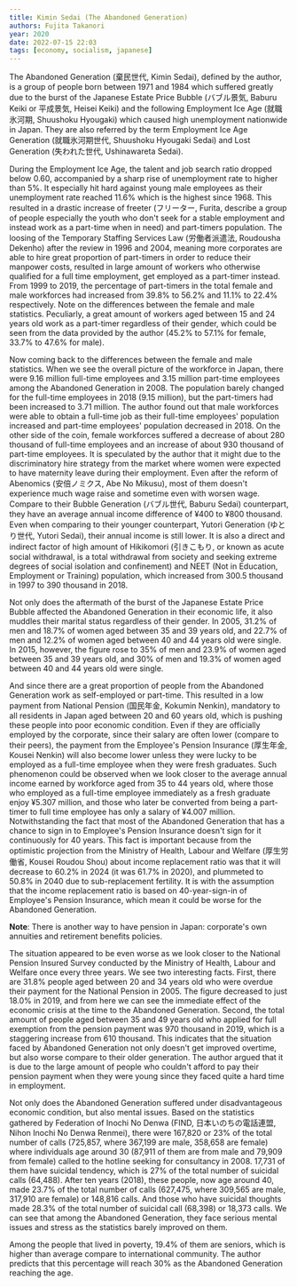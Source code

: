```yaml
---
title: Kimin Sedai (The Abandoned Generation)
authors: Fujita Takanori
year: 2020
date: 2022-07-15 22:03
tags: [economy, socialism, japanese]
---
```


The Abandoned Generation (棄民世代, Kimin Sedai), defined by the author, is a
group of people born between 1971 and 1984 which suffered greatly due to the
burst of the Japanese Estate Price Bubble (バブル景気, Baburu Keiki or 平成景気,
Heisei Keiki) and the following Employment Ice Age (就職氷河期, Shuushoku
Hyougaki) which caused high unemployment nationwide in Japan. They are also
referred by the term Employment Ice Age Generation (就職氷河期世代, Shuushoku
Hyougaki Sedai) and Lost Generation (失われた世代, Ushinawareta Sedai).

During the Employment Ice Age, the talent and job search ratio dropped below
0.60, accompanied by a sharp rise of unemployment rate to higher than 5%. It
especially hit hard against young male employees as their unemployment rate
reached 11.6% which is the highest since 1968. This resulted in a drastic
increase of freeter (フリーター, Furita, describe a group of people especially
the youth who don't seek for a stable employment and instead work as a part-time
when in need) and part-timers population. The loosing of the Temporary Staffing
Services Law (労働者派遣法, Roudousha Dekenho) after the review in 1996 and
2004, meaning more corporates are able to hire great proportion of part-timers
in order to reduce their manpower costs, resulted in large amount of workers who
otherwise qualified for a full time employment, get employed as a part-timer
instead. From 1999 to 2019, the percentage of part-timers in the total female
and male workforces had increased from 39.8% to 56.2% and 11.1% to 22.4%
respectively. Note on the differences between the female and male statistics.
Peculiarly, a great amount of workers aged between 15 and 24 years old work as a
part-timer regardless of their gender, which could be seen from the data
provided by the author (45.2% to 57.1% for female, 33.7% to 47.6% for male).

Now coming back to the differences between the female and male statistics. When
we see the overall picture of the workforce in Japan, there were 9.16 million
full-time employees and 3.15 million part-time employees among the Abandoned
Generation in 2008. The population barely changed for the full-time employees in
2018 (9.15 million), but the part-timers had been increased to 3.71 million. The
author found out that male workforces were able to obtain a full-time job as
their full-time employees' population increased and part-time employees'
population decreased in 2018. On the other side of the coin, female workforces
suffered a decrease of about 280 thousand of full-time employees and an increase
of about 930 thousand of part-time employees. It is speculated by the author
that it might due to the discriminatory hire strategy from the market where
women were expected to have maternity leave during their employment. Even after
the reform of Abenomics (安倍ノミクス, Abe No Mikusu), most of them doesn't
experience much wage raise and sometime even with worsen wage. Compare to their
Bubble Generation (バブル世代, Baburu Sedai) counterpart, they have an average
annual income difference of ¥400 to ¥800 thousand. Even when comparing to their
younger counterpart, Yutori Generation (ゆとり世代, Yutori Sedai), their annual
income is still lower. It is also a direct and indirect factor of high amount of
Hikikomori (引きこもり, or known as acute social withdrawal, is a total
withdrawal from society and seeking extreme degrees of social isolation and
confinement) and NEET (Not in Education, Employment or Training) population,
which increased from 300.5 thousand in 1997 to 390 thousand in 2018.

Not only does the aftermath of the burst of the Japanese Estate Price Bubble
affected the Abandoned Generation in their economic life, it also muddles their
marital status regardless of their gender. In 2005, 31.2% of men and 18.7% of
women aged between 35 and 39 years old, and 22.7% of men and 12.2% of women aged
between 40 and 44 years old were single. In 2015, however, the figure rose to
35% of men and 23.9% of women aged between 35 and 39 years old, and 30% of men
and 19.3% of women aged between 40 and 44 years old were single.

And since there are a great proportion of people from the Abandoned Generation
work as self-employed or part-time. This resulted in a low payment from National
Pension (国民年金, Kokumin Nenkin), mandatory to all residents in Japan aged
between 20 and 60 years old, which is pushing these people into poor economic
condition. Even if they are officially employed by the corporate, since their
salary are often lower (compare to their peers), the payment from the Employee's
Pension Insurance (厚生年金, Kousei Nenkin) will also become lower unless they
were lucky to be employed as a full-time employee when they were fresh
graduates. Such phenomenon could be observed when we look closer to the average
annual income earned by workforce aged from 35 to 44 years old, where those who
employed as a full-time employee immediately as a fresh graduate enjoy ¥5.307
million, and those who later be converted from being a part-timer to full time
employee has only a salary of ¥4.007 million. Notwithstanding the fact that most
of the Abandoned Generation that has a chance to sign in to Employee's Pension
Insurance doesn't sign for it continuously for 40 years. This fact is important
because from the optimistic projection from the Ministry of Health, Labour and
Welfare (厚生労働省, Kousei Roudou Shou) about income replacement ratio was that
it will decrease to 60.2% in 2024 (it was 61.7% in 2020), and plummeted to 50.8%
in 2040 due to sub-replacement fertility. It is with the assumption that the
income replacement ratio is based on 40-year-sign-in of Employee's Pension
Insurance, which mean it could be worse for the Abandoned Generation.

**Note**: There is another way to have pension in Japan: corporate's own
annuities and retirement benefits policies.

The situation appeared to be even worse as we look closer to the National
Pension Insured Survey conducted by the Ministry of Health, Labour and Welfare
once every three years. We see two interesting facts. First, there are 31.8%
people aged between 20 and 34 years old who were overdue their payment for the
National Pension in 2005. The figure decreased to just 18.0% in 2019, and from
here we can see the immediate effect of the economic crisis at the time to the
Abandoned Generation. Second, the total amount of people aged between 35 and 49
years old who applied for full exemption from the pension payment was 970
thousand in 2019, which is a staggering increase from 610 thousand. This
indicates that the situation faced by Abandoned Generation not only doesn't get
improved overtime, but also worse compare to their older generation. The author
argued that it is due to the large amount of people who couldn't afford to pay
their pension payment when they were young since they faced quite a hard time in
employment.

Not only does the Abandoned Generation suffered under disadvantageous economic
condition, but also mental issues. Based on the statistics gathered by
Federation of Inochi No Denwa (FIND, 日本いのちの電話連盟, Nihon Inochi No Denwa
Renmei), there were 167,820 or 23% of the total number of calls (725,857, where
367,199 are male, 358,658 are female) where individuals age around 30 (87,911 of
them are from male and 79,909 from female) called to the hotline seeking for
consultancy in 2008. 17,731 of them have suicidal tendency, which is 27% of the
total number of suicidal calls (64,488). After ten years (2018), these people,
now age around 40, made 23.7% of the total number of calls (627,475, where
309,565 are male, 317,910 are female) or 148,816 calls. And those who have
suicidal thoughts made 28.3% of the total number of suicidal call (68,398) or
18,373 calls. We can see that among the Abandoned Generation, they face serious
mental issues and stress as the statistics barely improved on them.

Among the people that lived in poverty, 19.4% of them are seniors, which is
higher than average compare to international community. The author predicts that
this percentage will reach 30% as the Abandoned Generation reaching the age.
